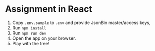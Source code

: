 # Assignment in React

1. Copy `.env.sample` to `.env` and provide JsonBin master/access keys,
2. Run `npm install`
3. Run `npm run dev`
4. Open the app on your browser.
5. Play with the tree!
